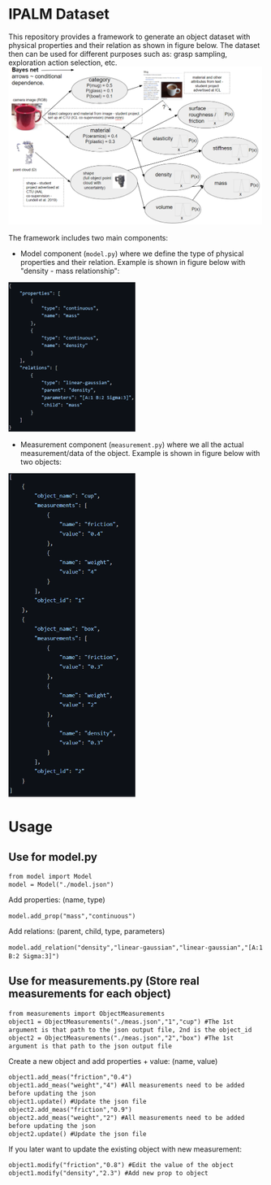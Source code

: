 # IPALM Dataset

This repository provides a framework to generate an object dataset with physical properties and their relation as shown in figure below. The dataset then can be used for different purposes such as: grasp sampling, exploration action selection, etc. 
<img src="figures/bayesnet.png" width="500"/>

The framework includes two main components:
* Model component (`model.py`) where we define the type of physical properties and their relation. Example is shown in figure below with "density - mass relationship":
<img src="figures/model_example.png" width="250"/>

* Measurement component (`measurement.py`) where we all the actual measurement/data of the object. Example is shown in figure below with two objects: 
<img src="figures/meas_example.png" width="250"/>

# Usage
## Use for model.py
```
from model import Model
model = Model("./model.json")
```

Add properties: (name, type)

``model.add_prop("mass","continuous")``

Add relations: (parent, child, type, parameters)

``model.add_relation("density","linear-gaussian","linear-gaussian","[A:1 B:2 Sigma:3]")``


## Use for measurements.py (Store real measurements for each object)
```
from measurements import ObjectMeasurements
object1 = ObjectMeasurements("./meas.json","1","cup") #The 1st argument is that path to the json output file, 2nd is the object_id
object2 = ObjectMeasurements("./meas.json","2","box") #The 1st argument is that path to the json output file
```
Create a new object and add properties + value: (name, value) 

```
object1.add_meas("friction","0.4")
object1.add_meas("weight","4") #All measurements need to be added before updating the json
object1.update() #Update the json file
object2.add_meas("friction","0.9")
object2.add_meas("weight","2") #All measurements need to be added before updating the json
object2.update() #Update the json file
```

If you later want to update the existing object with new measurement:
```
object1.modify("friction","0.8") #Edit the value of the object
object1.modify("density","2.3") #Add new prop to object
```

